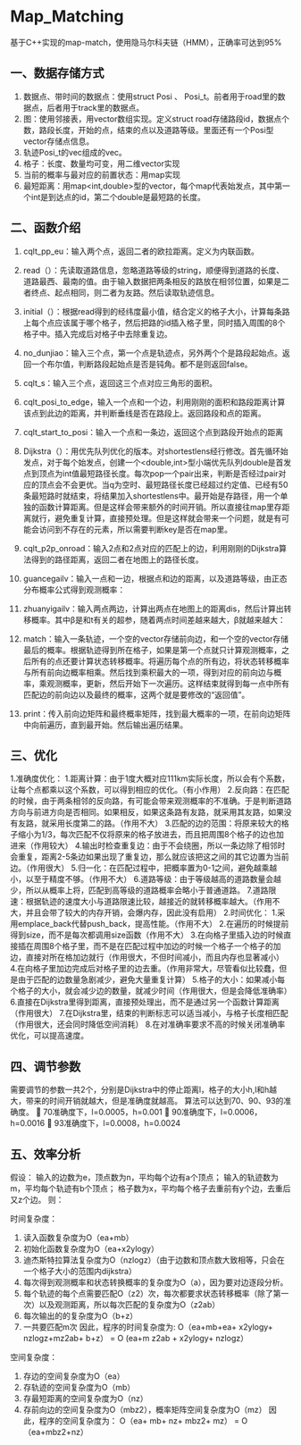 # Map_Matching
基于C++实现的map-match，使用隐马尔科夫链（HMM），正确率可达到95%

## 一、数据存储方式
1.	数据点、带时间的数据点：使用struct Posi 、 Posi_t。前者用于road里的数据点，后者用于track里的数据点。
2.	图：使用邻接表，用vector数组实现。定义struct road存储路段id，数据点个数，路段长度，开始的点，结束的点以及道路等级。里面还有一个Posi型vector存储点信息。
3.	轨迹Posi_t的vec组成的vec。
4.	格子：长度、数量均可变，用二维vector实现
5.	当前的概率与最对应的前置状态：用map实现
6.	最短距离：用map<int,double>型的vector，每个map代表始发点，其中第一个int是到达点的id，第二个double是最短路的长度。
## 二、函数介绍
1.	cqlt_pp_eu：输入两个点，返回二者的欧拉距离。定义为内联函数。
2.	read（）：先读取道路信息，忽略道路等级的string，顺便得到道路的长度、道路最西、最南的值。由于输入数据把两条相反的路放在相邻位置，如果是二者终点、起点相同，则二者为友路。然后读取轨迹信息。
3.	initial（）：根据read得到的经纬度最小值，结合定义的格子大小，计算每条路上每个点应该属于哪个格子，然后把路的id插入格子里，同时插入周围的8个格子中。插入完成后对格子中去除重复边。
4.	no_dunjiao：输入三个点，第一个点是轨迹点，另外两个个是路段起始点。返回一个布尔值，判断路段起始点是否是钝角。都不是则返回false。
5.	cqlt_s：输入三个点，返回这三个点对应三角形的面积。
6.	cqlt_posi_to_edge，输入一个点和一个边，利用刚刚的面积和路段距离计算该点到此边的距离，并判断垂线是否在路段上。返回路段和点的距离。
7.	cqlt_start_to_posi：输入一个点和一条边，返回这个点到路段开始点的距离
8.	Dijkstra（）：用优先队列优化的版本。对shortestlens经行修改。首先循环始发点，对于每个始发点，创建一个<double,int>型小端优先队列double是首发点到顶点为int值最短路径长度。每次pop一个pair出来，判断是否经过pair对应的顶点会不会更优。当q为空时、最短路径长度已经超过约定值、已经有50条最短路时就结束，将结果加入shortestlens中。最开始是存路径，用一个单独的函数计算距离。但是这样会带来额外的时间开销。所以直接往map里存距离就行，避免重复计算，直接预处理。但是这样就会带来一个问题，就是有可能会访问到不存在的元素，所以需要判断key是否在map里。
9.	cqlt_p2p_onroad：输入2点和2点对应的匹配上的边，利用刚刚的Dijkstra算法得到的路径距离，返回二者在地图上的路径长度。
10.	guancegailv：输入一点和一边，根据点和边的距离，以及道路等级，由正态分布概率公式得到观测概率：
 
11.	zhuanyigailv：输入两点两边，计算出两点在地图上的距离dis，然后计算出转移概率。其中β是和t有关的超参，随着两点时间差越来越大，β就越来越大：
 
12.	match：输入一条轨迹，一个空的vector存储前向边，和一个空的vector存储最后的概率。根据轨迹得到所在格子，如果是第一个点就只计算观测概率，之后所有的点还要计算状态转移概率。将遍历每个点的所有边，将状态转移概率与所有前向边概率相乘。然后找到乘积最大的一项，得到对应的前向边与概率，乘观测概率，更新，然后开始下一次遍历。这样结束就得到每一点中所有匹配边的前向边以及最终的概率，这两个就是要修改的“返回值”。
13.	print：传入前向边矩阵和最终概率矩阵，找到最大概率的一项，在前向边矩阵中向前遍历，直到最开始。然后输出遍历结果。
## 三、优化
1.准确度优化：
	1.距离计算：由于1度大概对应111km实际长度，所以会有个系数，让每个点都乘以这个系数，可以得到相应的优化。（有小作用）
	2.反向路：在匹配的时候，由于两条相邻的反向路，有可能会带来观测概率的不准确。于是判断道路方向与前进方向是否相同。如果相反，如果这条路有友路，就采用其友路，如果没有友路，就采用长度第二的路。（作用不大）
	3.匹配的边的范围：将原来较大的格子缩小为1/3，每次匹配不仅将原来的格子放进去，而且把周围8个格子的边也加进来（作用较大）
	4.输出时检查重复边：由于不会绕圈，所以一条边除了相邻时会重复，距离2-5条边如果出现了重复边，那么就应该把这之间的其它边置为当前边。（作用很大）
	5.归一化：在匹配过程中，把概率置为0-1之间，避免越乘越小，以至于精度不够。（作用不大）
	6.道路等级：由于等级越高的道路数量会越少，所以从概率上将，匹配到高等级的道路概率会略小于普通道路。
	7.道路限速：根据轨迹的速度大小与道路限速比较，越接近的就转移概率越大。（作用不大，并且会带了较大的内存开销，会爆内存，因此没有启用）
2.时间优化：
	1.采用emplace_back代替push_back，提高性能。（作用不大）
	2.在遍历的时候提前得到size，而不是每次都调用size函数（作用不大）
	3.在向格子里插入边的时候直接插在周围8个格子里，而不是在匹配过程中加边的时候一个格子一个格子的加边，直接对所在格加边就行（作用很大，不但时间减小，而且内存也显著减小）
	4.在向格子里加边完成后对格子里的边去重。（作用非常大，尽管看似比较蠢，但是由于匹配的边数量急剧减少，避免大量重复计算）
	5.格子的大小：如果减小每个格子的大小，就会减少边的数量，就减少时间（作用很大，但是会降低准确率）
	6.直接在Dijkstra里得到距离，直接预处理出，而不是通过另一个函数计算距离（作用很大）
	7.在Dijkstra里，结束的判断标志可以适当减小，与格子长度相匹配（作用很大，还会同时降低空间消耗）
	8.在对准确率要求不高的时候关闭准确率优化，可以提高速度。
## 四、调节参数
需要调节的参数一共2个，分别是Dijkstra中的停止距离l，格子的大小h,l和h越大，带来的时间开销就越大，但是准确度就越高。
算法可以达到70、90、93的准确度。
	70准确度下，l=0.0005，h=0.001
	90准确度下，l=0.0006，h=0.0016
	93准确度下，l=0.0008，h=0.0024
## 五、效率分析
假设：
输入的边数为e，顶点数为n，平均每个边有a个顶点；
输入的轨迹数为m，平均每个轨迹有b个顶点；
格子数为x，平均每个格子去重前有y个边，去重后又z个边。
则：

时间复杂度：
1.	读入函数复杂度为O（ea+mb）
2.	初始化函数复杂度为O（ea+x2ylogy）
3.	迪杰斯特拉算法复杂度为O（nzlogz）（由于边数和顶点数大致相等，只会在一个格子大小的范围内dijkstra）
4.	每次得到观测概率和状态转换概率的复杂度为O（a），因为要对边逐段分析。
5.	每个轨迹的每个点需要匹配O（z2）次，每次都要求状态转移概率（除了第一次）以及观测距离，所以每次匹配的复杂度为O（z2ab）
6.	每次输出的的复杂度为O（b+z）
7.	一共要匹配m次
因此，程序的时间复杂度为:
O（ea+mb+ea+ x2ylogy+ nzlogz+mz2ab+ b+z）
= O (ea+m z2ab + x2ylogy+ nzlogz）

空间复杂度：
1.	存边的空间复杂度为O（ea）
2.	存轨迹的空间复杂度为O（mb）
3.	存最短距离的空间复杂度为O（nz）
4.	存前向边的空间复杂度为O（mbz2），概率矩阵空间复杂度为O（mz）
因此，程序的空间复杂度为：
O（ea+ mb+ nz+ mbz2+ mz）
= O（ea+mbz2+nz）
